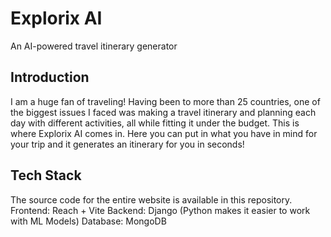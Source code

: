 # Explorix AI
An AI-powered travel itinerary generator

## Introduction
I am a huge fan of traveling! Having been to more than 25 countries, one of the biggest issues I faced was making a travel itinerary and planning each day with different activities, all while fitting it under the budget. This is where Explorix AI comes in. Here you can put in what you have in mind for your trip and it generates an itinerary for you in seconds!

## Tech Stack
The source code for the entire website is available in this repository.
Frontend: Reach + Vite
Backend: Django (Python makes it easier to work with ML Models)
Database: MongoDB
